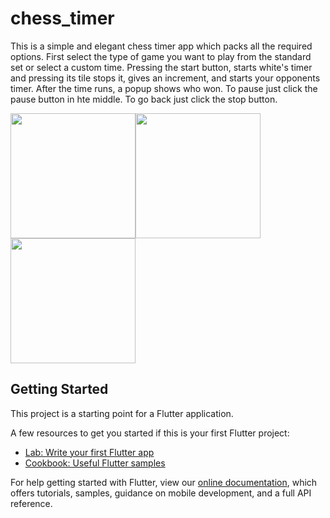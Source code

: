 # chess_timer


This is a simple and elegant chess timer app which packs all the required options.
First select the type of game you want to play from the standard set or select a custom time. Pressing the start button, starts white's timer and pressing its tile stops it, gives an increment, and starts your opponents timer. After the time runs, a popup shows who won. To pause just click the pause button in hte middle. To go back just click the stop button.

<img src="https://user-images.githubusercontent.com/78041366/110627183-a6b09f00-81c7-11eb-98cb-3a962440c755.png" width = 200><img src="https://user-images.githubusercontent.com/78041366/110627190-a7e1cc00-81c7-11eb-9218-f77c975ccb69.png" width = 200><img src="https://user-images.githubusercontent.com/78041366/110627194-a912f900-81c7-11eb-8bd7-a7856e53416a.png" width = 200>



## Getting Started

This project is a starting point for a Flutter application.

A few resources to get you started if this is your first Flutter project:

- [Lab: Write your first Flutter app](https://flutter.dev/docs/get-started/codelab)
- [Cookbook: Useful Flutter samples](https://flutter.dev/docs/cookbook)

For help getting started with Flutter, view our
[online documentation](https://flutter.dev/docs), which offers tutorials,
samples, guidance on mobile development, and a full API reference.
